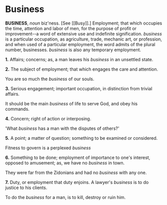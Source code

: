 # Business

**BUSINESS**, _noun_ biz'ness. \[See [[Busy]].\] Employment; that which occupies the time, attention and labor of men, for the purpose of profit or improvement--a word of extensive use and indefinite signification. _business_ is a particular occupation, as agriculture, trade, mechanic art, or profession, and when used of a particular employment, the word admits of the plural number, businesses. _business_ is also any temporary employment.

**1.** Affairs; concerns; as, a man leaves his _business_ in an unsettled state.

**2.** The subject of employment; that which engages the care and attention.

You are so much the _business_ of our souls.

**3.** Serious engagement; important occupation, in distinction from trivial affairs.

It should be the main _business_ of life to serve God, and obey his commands.

**4.** Concern; right of action or interposing.

'What _business_ has a man with the disputes of others?'

**5.** A point; a matter of question; something to be examined or considered.

Fitness to govern is a perplexed _business_

**6.** Something to be done; employment of importance to one's interest, opposed to amusement; as, we have no _business_ in town.

They were far from the Zidonians and had no _business_ with any one.

**7.** Duty, or employment that duty enjoins. A lawyer's _business_ is to do justice to his clients.

To do the _business_ for a man, is to kill, destroy or ruin him.